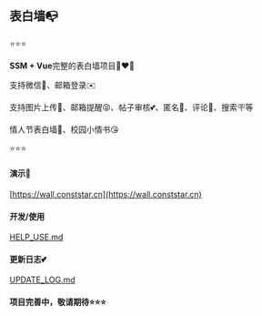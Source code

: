 ## 表白墙📭

⭐⭐⭐

**SSM + Vue**完整的表白墙项目👩‍❤️‍👨

支持微信💖、邮箱登录✉️

支持图片上传📌、邮箱提醒😝、帖子审核💕、匿名🥰、评论📝、搜索🪧等

情人节表白墙🤘、校园小情书😘

⭐⭐⭐



#### 演示📌

[https://wall.conststar.cn](https://wall.conststar.cn)



#### 开发/使用

[HELP_USE.md](/HELP_USE.md)



#### 更新日志💕

[UPDATE_LOG.md](/UPDATE_LOG.md)



#### 项目完善中，敬请期待⭐⭐⭐